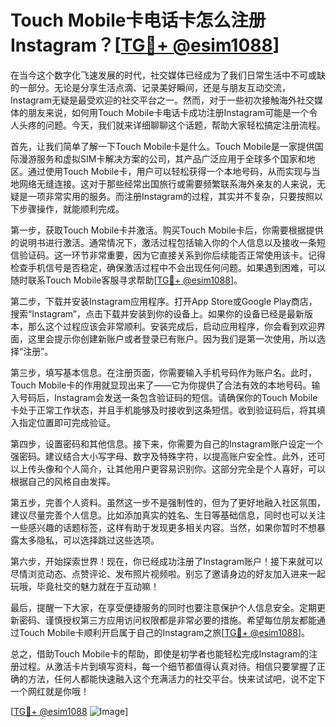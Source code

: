 # Touch Mobile卡电话卡怎么注册Instagram？[[TG💪+ @esim1088](https://t.me/s/esim1088)]

在当今这个数字化飞速发展的时代，社交媒体已经成为了我们日常生活中不可或缺的一部分。无论是分享生活点滴、记录美好瞬间，还是与朋友互动交流，Instagram无疑是最受欢迎的社交平台之一。然而，对于一些初次接触海外社交媒体的朋友来说，如何用Touch Mobile卡电话卡成功注册Instagram可能是一个令人头疼的问题。今天，我们就来详细聊聊这个话题，帮助大家轻松搞定注册流程。

首先，让我们简单了解一下Touch Mobile卡是什么。Touch Mobile是一家提供国际漫游服务和虚拟SIM卡解决方案的公司，其产品广泛应用于全球多个国家和地区。通过使用Touch Mobile卡，用户可以轻松获得一个本地号码，从而实现与当地网络无缝连接。这对于那些经常出国旅行或需要频繁联系海外亲友的人来说，无疑是一项非常实用的服务。而注册Instagram的过程，其实并不复杂，只要按照以下步骤操作，就能顺利完成。

第一步，获取Touch Mobile卡并激活。购买Touch Mobile卡后，你需要根据提供的说明书进行激活。通常情况下，激活过程包括输入你的个人信息以及接收一条短信验证码。这一环节非常重要，因为它直接关系到你后续能否正常使用该卡。记得检查手机信号是否稳定，确保激活过程中不会出现任何问题。如果遇到困难，可以随时联系Touch Mobile客服寻求帮助[[TG💪+ @esim1088](https://t.me/s/esim1088)]。

第二步，下载并安装Instagram应用程序。打开App Store或Google Play商店，搜索“Instagram”，点击下载并安装到你的设备上。如果你的设备已经是最新版本，那么这个过程应该会非常顺利。安装完成后，启动应用程序，你会看到欢迎界面，这里会提示你创建新账户或者登录已有账户。因为我们是第一次使用，所以选择“注册”。

第三步，填写基本信息。在注册页面，你需要输入手机号码作为账户名。此时，Touch Mobile卡的作用就显现出来了——它为你提供了合法有效的本地号码。输入号码后，Instagram会发送一条包含验证码的短信。请确保你的Touch Mobile卡处于正常工作状态，并且手机能够及时接收到这条短信。收到验证码后，将其填入指定位置即可完成验证。

第四步，设置密码和其他信息。接下来，你需要为自己的Instagram账户设定一个强密码。建议结合大小写字母、数字及特殊字符，以提高账户安全性。此外，还可以上传头像和个人简介，让其他用户更容易识别你。这部分完全是个人喜好，可以根据自己的风格自由发挥。

第五步，完善个人资料。虽然这一步不是强制性的，但为了更好地融入社区氛围，建议尽量完善个人信息。比如添加真实的姓名、生日等基础信息，同时也可以关注一些感兴趣的话题标签，这样有助于发现更多相关内容。当然，如果你暂时不想暴露太多隐私，可以选择跳过这些选项。

第六步，开始探索世界！现在，你已经成功注册了Instagram账户！接下来就可以尽情浏览动态、点赞评论、发布照片视频啦。别忘了邀请身边的好友加入进来一起玩哦，毕竟社交的魅力就在于互动嘛！

最后，提醒一下大家，在享受便捷服务的同时也要注意保护个人信息安全。定期更新密码、谨慎授权第三方应用访问权限都是非常必要的措施。希望每位朋友都能通过Touch Mobile卡顺利开启属于自己的Instagram之旅[[TG💪+ @esim1088](https://t.me/s/esim1088)]。

总之，借助Touch Mobile卡的帮助，即使是初学者也能轻松完成Instagram的注册过程。从激活卡片到填写资料，每一个细节都值得认真对待。相信只要掌握了正确的方法，任何人都能快速融入这个充满活力的社交平台。快来试试吧，说不定下一个网红就是你哦！

[[TG💪+ @esim1088](https://t.me/s/esim1088) ![Image](https://i.postimg.cc/4NQfJmqS/Snipaste-2025-05-13-00-14-12.png)]